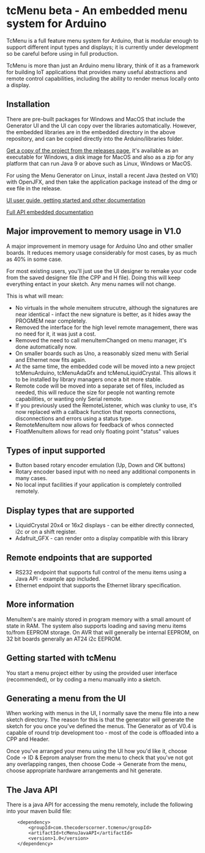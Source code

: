 # tcMenu beta - An embedded menu system for Arduino

TcMenu is a full feature menu system for Arduino, that is modular enough to support different input types and displays;
it is currently under development so be careful before using in full production.

TcMenu is more than just an Arduino menu library, think of it as a framework for building IoT applications that provides
many useful abstractions and remote control capabilities, including the ability to render menus locally onto a display.

## Installation

There are pre-built packages for Windows and MacOS that include the Generator UI and the UI can copy over the libraries automatically. However, the embedded libraries are in the embedded directory in the above repository, and can be copied directly into the Arduino/libraries folder.

[Get a copy of the project from the releases page](https://github.com/davetcc/tcMenu/releases), it's available as an executable for Windows, a disk image for MacOS and also as a zip for any platform that can run Java 9 or above such as Linux, Windows or MacOS.

For using the Menu Generator on Linux, install a recent Java (tested on V10) with OpenJFX, and then take the application package instead of the dmg or exe file in the release. 

[UI user guide, getting started and other documentation](https://www.thecoderscorner.com/products/arduino-libraries/tc-menu/)

[Full API embedded documentation](https://www.thecoderscorner.com/ref-docs/tcmenu/html/index.html)

## Major improvement to memory usage in V1.0

A major improvement in memory usage for Arduino Uno and other smaller boards. It reduces memory usage considerably for most cases, by as much as 40% in some case.

For most existing users, you'll just use the UI designer to remake your code from the saved designer file (the CPP and H file). Doing this will keep everything entact in your sketch. Any menu names will not change.

This is what will mean:

* No virtuals in the whole menuitem strucutre, although the signatures are near identical - infact the new signature is better, as it hides away the PROGMEM near completely.
* Removed the interface for the high level remote management, there was no need for it, it was just a cost.
* Removed the need to call menuItemChanged on menu manager, it's done automatically now.
* On smaller boards such as Uno, a reasonably sized menu with Serial and Ethernet now fits again.
* At the same time, the embedded code will be moved into a new project tcMenuArduino, tcMenuAdaGfx and tcMenuLiquidCrystal. This allows it to be installed by library managers once a bit more stable.
* Remote code will be moved into a separate set of files, included as needed, this will reduce the size for people not wanting remote capabilities, or wanting only Serial remote.
* If you previously used the RemoteListener, which was clunky to use, it's now replaced with a callback function that reports connections, disconnections and errors using a status type.
* RemoteMenuItem now allows for feedback of whos connected
* FloatMenuItem allows for read only floating point "status" values

## Types of input supported

* Button based rotary encoder emulation (Up, Down and OK buttons)
* Rotary encoder based input with no need any additional components in many cases.
* No local input facilities if your application is completely controlled remotely.

## Display types that are supported

* LiquidCrystal 20x4 or 16x2 displays - can be either directly connected, i2c or on a shift register.
* Adafruit_GFX - can render onto a display compatible with this library 

## Remote endpoints that are supported

* RS232 endpoint that supports full control of the menu items using a Java API - example app included.
* Ethernet endpoint that supports the Ethernet library specification.

## More information 

MenuItem's are mainly stored in program memory with a small amount of state in RAM. The system also supports loading and saving menu items to/from EEPROM storage. On AVR that will generally be internal EEPROM, on 32 bit boards generally an AT24 i2c EEPROM. 

## Getting started with tcMenu

You start a menu project either by using the provided user interface (recommended), or by coding a menu manually into a sketch. 

## Generating a menu from the UI

When working with menus in the UI, I normally save the menu file into a new sketch directory. The reason for this is
that the generator will generate the sketch for you once you've defined the menus. The Generator as of V0.4 is capable of round trip development too - most of the code is offloaded into a CPP and Header.

Once you've arranged your menu using the UI how you'd like it, choose Code -> ID & Eeprom analyser from the menu
to check that you've not got any overlapping ranges, then choose Code -> Generate from the menu, choose appropriate
hardware arrangements and hit generate.

## The Java API

There is a java API for accessing the menu remotely, include the following into your maven build file:

        <dependency>
            <groupId>com.thecoderscorner.tcmenu</groupId>
            <artifactId>tcMenuJavaAPI</artifactId>
            <version>1.0</version>
        </dependency>

